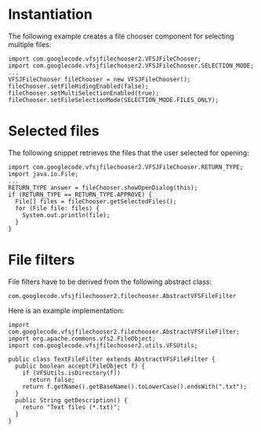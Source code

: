 # Instantiation #

The following example creates a file chooser component for selecting multiple files:

```
import com.googlecode.vfsjfilechooser2.VFSJFileChooser;
import com.googlecode.vfsjfilechooser2.VFSJFileChooser.SELECTION_MODE;
...
VFSJFileChooser fileChooser = new VFSJFileChooser();
fileChooser.setFileHidingEnabled(false);
fileChooser.setMultiSelectionEnabled(true);
fileChooser.setFileSelectionMode(SELECTION_MODE.FILES_ONLY);
```


# Selected files #

The following snippet retrieves the files that the user selected for opening:

```
import com.googlecode.vfsjfilechooser2.VFSJFileChooser.RETURN_TYPE;
import java.io.File;
...
RETURN_TYPE answer = fileChooser.showOpenDialog(this);
if (RETURN_TYPE == RETURN_TYPE.APPROVE) {
  File[] files = fileChooser.getSelectedFiles();
  for (File file: files) {
    System.out.println(file);
  }
}
```


# File filters #

File filters have to be derived from the following abstract class:

```
com.googlecode.vfsjfilechooser2.filechooser.AbstractVFSFileFilter
```

Here is an example implementation:

```
import com.googlecode.vfsjfilechooser2.filechooser.AbstractVFSFileFilter;
import org.apache.commons.vfs2.FileObject;
import com.googlecode.vfsjfilechooser2.utils.VFSUtils;

public class TextFileFilter extends AbstractVFSFileFilter {
  public boolean accept(FileObject f) {
    if (VFSUtils.isDirectory(f))
      return false;
    return f.getName().getBaseName().toLowerCase().endsWith(".txt");
  }
  public String getDescription() {
    return "Text files (*.txt)";
  }
}
```